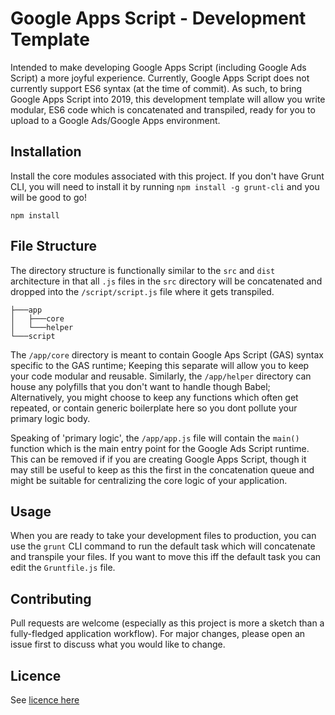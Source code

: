 # Google Apps Script - Development Template
Intended to make developing Google Apps Script (including Google Ads Script) a more joyful experience. Currently, Google Apps Script does not currently support ES6 syntax (at the time of commit). As such, to bring Google Apps Script into 2019, this development template will allow you write modular, ES6 code which is concatenated and transpiled, ready for you to upload to a Google Ads/Google Apps environment. 


## Installation 
Install the core modules associated with this project. If you don't have Grunt CLI, you will need to install it by running `npm install -g grunt-cli` and you will be good to go! 

```npm install```



## File Structure
The directory structure is functionally similar to the `src` and `dist` architecture in that all `.js` files in the `src` directory will be concatenated and dropped into the `/script/script.js` file where it gets transpiled. 

```
├───app
│   ├───core
│   └───helper
└───script
```
The `/app/core` directory is meant to contain Google Aps Script (GAS) syntax specific to the GAS runtime; Keeping this separate will allow you to keep your code modular and reusable. Similarly, the `/app/helper` directory can house any polyfills that you don't want to handle though Babel; Alternatively, you might choose to keep any functions which often get repeated, or contain generic boilerplate here so you dont pollute your primary logic body. 

Speaking of 'primary logic', the `/app/app.js` file will contain the `main()` function which is the main entry point for the Google Ads Script runtime. This can be removed if if you are creating Google Apps Script, though it may still be useful to keep as this the first in the concatenation queue and might be suitable for centralizing the core logic of your application. 

## Usage
When you are ready to take your development files to production, you can use the `grunt` CLI command to run the default task which will concatenate and transpile your files. If you want to move this iff the default task you can edit the `Gruntfile.js` file.

## Contributing
Pull requests are welcome (especially as this project is more a sketch than a fully-fledged application workflow). For major changes, please open an issue first to discuss what you would like to change. 


## Licence
See [licence here](LICENSE.TXT) 